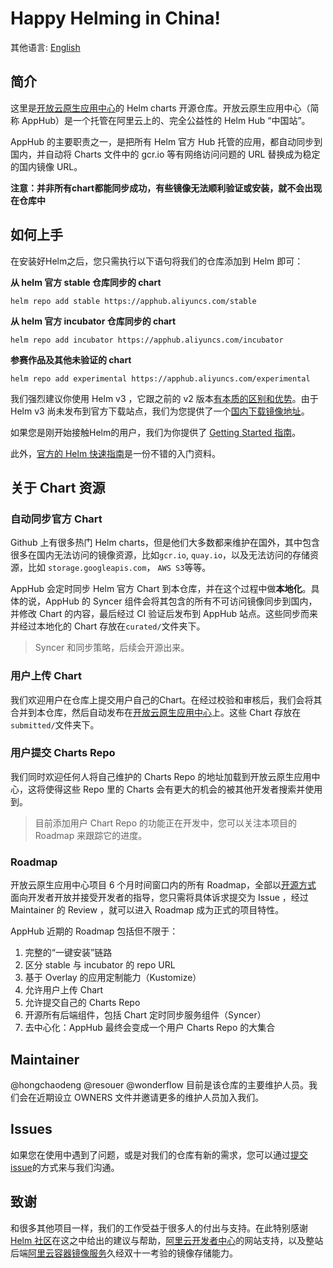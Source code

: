 # Happy Helming in China!
其他语言: [English](README_en.md)

## 简介 <a name = "about"></a>

这里是[开放云原生应用中心](https://developer.aliyun.com/hub)的 Helm charts 开源仓库。开放云原生应用中心（简称 AppHub）是一个托管在阿里云上的、完全公益性的 Helm Hub “中国站”。

AppHub 的主要职责之一，是把所有 Helm 官方 Hub 托管的应用，都自动同步到国内，并自动将 Charts 文件中的 gcr.io 等有网络访问问题的 URL 替换成为稳定的国内镜像 URL。

**注意：并非所有chart都能同步成功，有些镜像无法顺利验证或安装，就不会出现在仓库中**

## 如何上手 <a name = "getting_started"></a>

在安装好Helm之后，您只需执行以下语句将我们的仓库添加到 Helm 即可：

**从 helm 官方 stable 仓库同步的 chart**

```
helm repo add stable https://apphub.aliyuncs.com/stable
```

**从 helm 官方 incubator 仓库同步的 chart**

```
helm repo add incubator https://apphub.aliyuncs.com/incubator
```

**参赛作品及其他未验证的 chart**

```
helm repo add experimental https://apphub.aliyuncs.com/experimental
```

我们强烈建议你使用 Helm v3 ，它跟之前的 v2 版本[有本质的区别和优势](https://helm.sh/blog/helm-3-preview-pt2/)。由于 Helm v3 尚未发布到官方下载站点，我们为您提供了一个[国内下载镜像地址](https://github.com/cloudnativeapp/workshop/tree/master/kubecon2019china/charts/guestbook#installing-helm-v3)。

如果您是刚开始接触Helm的用户，我们为你提供了 [Getting Started 指南](https://github.com/cloudnativeapp/workshop/tree/master/kubecon2019china/charts/guestbook)。

此外，[官方的 Helm 快速指南](https://helm.sh/docs/using_helm/)是一份不错的入门资料。

## 关于 Chart 资源

### 自动同步官方 Chart

Github 上有很多热门 Helm charts，但是他们大多数都来维护在国外，其中包含很多在国内无法访问的镜像资源，比如`gcr.io`, `quay.io`，以及无法访问的存储资源，比如 `storage.googleapis.com`， `AWS S3`等等。

AppHub 会定时同步 Helm 官方 Chart 到本仓库，并在这个过程中做**本地化**。具体的说，AppHub 的 Syncer 组件会将其包含的所有不可访问镜像同步到国内，并修改 Chart 的内容，最后经过 CI 验证后发布到 AppHub 站点。这些同步而来并经过本地化的 Chart 存放在`curated/`文件夹下。

>  Syncer 和同步策略，后续会开源出来。

### 用户上传 Chart

我们欢迎用户在仓库上提交用户自己的Chart。在经过校验和审核后，我们会将其合并到本仓库，然后自动发布在[开放云原生应用中心](https://developer.aliyun.com/hub)上。这些 Chart 存放在`submitted/`文件夹下。

### 用户提交 Charts Repo

我们同时欢迎任何人将自己维护的 Charts Repo 的地址加载到开放云原生应用中心，这将使得这些 Repo 里的 Charts 会有更大的机会的被其他开发者搜索并使用到。

> 目前添加用户 Chart Repo 的功能正在开发中，您可以关注本项目的 Roadmap 来跟踪它的进度。

### Roadmap

开放云原生应用中心项目 6 个月时间窗口内的所有 Roadmap，全部以[开源方式](https://github.com/cloudnativeapp/charts/projects/4) 面向开发者开放并接受开发者的指导，您只需将具体诉求提交为 Issue ，经过 Maintainer 的 Review ，就可以进入 Roadmap 成为正式的项目特性。

AppHub 近期的 Roadmap 包括但不限于：
1. 完整的“一键安装”链路
2. 区分 stable 与 incubator 的 repo URL
3. 基于 Overlay 的应用定制能力（Kustomize）
4. 允许用户上传 Chart
5. 允许提交自己的 Charts Repo
6. 开源所有后端组件，包括 Chart 定时同步服务组件（Syncer）
7. 去中心化：AppHub 最终会变成一个用户 Charts Repo 的大集合


## Maintainer

@hongchaodeng @resouer @wonderflow 目前是该仓库的主要维护人员。我们会在近期设立 OWNERS 文件并邀请更多的维护人员加入我们。

## Issues

如果您在使用中遇到了问题，或是对我们的仓库有新的需求，您可以通过[提交issue](https://github.com/cloudnativeapp/charts/issues/new)的方式来与我们沟通。

## 致谢

和很多其他项目一样，我们的工作受益于很多人的付出与支持。在此特别感谢 [Helm 社区](https://helm.sh)在这之中给出的建议与帮助，[阿里云开发者中心](https://developer.aliyun.com/)的网站支持，以及整站后端[阿里云容器镜像服务](https://help.aliyun.com/product/60716.html)久经双十一考验的镜像存储能力。

